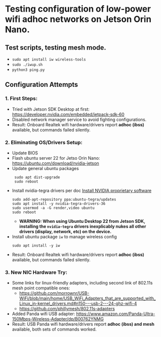 # Testing configuration of low-power wifi adhoc networks on Jetson Orin Nano.

## Test scripts, testing mesh mode. 
- `sudo apt install iw wireless-tools`
- `sudo ./iwup.sh`
- `python3 ping.py`

## Configuration Attempts

### 1. First Steps: 
- Tried with Jetson SDK Desktop at first: https://developer.nvidia.com/embedded/jetpack-sdk-60
- Disabled network manager service to avoid fighting configurations.
- Result: Onboard Realtek wifi hardware/drivers report **adhoc (ibss)** available, but commands failed silently.

### 2. Eliminating OS/Drivers Setup:
- Update BIOS
- Flash ubuntu server 22 for Jetso Orin Nano: https://ubuntu.com/download/nvidia-jetson
- Update general ubuntu packages
  ```
   sudo apt dist-upgrade
   sudo reboot
   ```
- Install nvidia-tegra drivers per doc [Install NVIDIA proprietary software](https://pages.ubuntu.com/rs/066-EOV-335/images/Ubuntu_22.04_for_NVIDIA_Jetson_Orin_Instructions.pdf)
   ```
   sudo add-apt-repository ppa:ubuntu-tegra/updates
   sudo apt install -y nvidia-tegra-drivers-36
   sudo usermod -a -G render,video ubuntu
   sudo reboot
   ```
  - **WARNING: When using Ubuntu Desktop 22 from Jetson SDK, installing the `nvidia-tegra` drivers inexplicably nukes all other drivers (display, network, etc) on the device.**
- Install ubuntu package `iw` to manage wireless config 
  ```
  sudo apt install -y iw
  ```
- Result: Onboard Realtek wifi hardware/drivers report **adhoc (ibss)** available, but commands failed silently.

### 3. New NIC Hardware Try:
- Some links for linux-friendly adapters, including second link of 802.11s mesh point compatible ones:
    - https://github.com/morrownr/USB-WiFi/blob/main/home/USB_WiFi_Adapters_that_are_supported_with_Linux_in-kernel_drivers.md#n150---usb-2---24-ghz-wifi-4
    - https://github.com/phillymesh/802.11s-adapters
- Added Panda wifi USB adapter: https://www.amazon.com/Panda-Ultra-150Mbps-Wireless-Adapter/dp/B00762YNMG
- Result: USB Panda wifi hardware/drivers report **adhoc (ibss) and mesh** available, both sets of commands worked.

